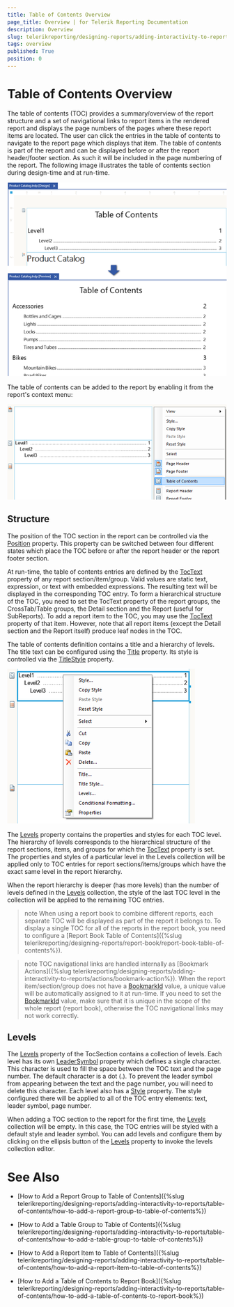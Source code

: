 ```yaml
---
title: Table of Contents Overview
page_title: Overview | for Telerik Reporting Documentation
description: Overview
slug: telerikreporting/designing-reports/adding-interactivity-to-reports/table-of-contents/overview
tags: overview
published: True
position: 0
---
```


# Table of Contents Overview



The table of contents (TOC) provides a summary/overview of the report structure and a set of navigational links to report items in the rendered report 
        and displays the page numbers of the pages where these report items are located.
        The user can click the entries in the table of contents to navigate to the report page which displays that item. The table of contents is part of the report and can be
        displayed before or after the report header/footer section. As such it will be included in the page numbering of the report. The following image illustrates the table of contents
        section during design-time and at run-time.
        
  ![toc 01](images/toc01.png)

The table of contents can be added to the report by enabling it from the report's context menu:
        
  ![toc Report Context Menu](images/tocReportContextMenu.png)

## Structure

The position of the TOC section in the report can be controlled via the [Position](/reporting/api/Telerik.Reporting.TocSection#Telerik_Reporting_TocSection_Position) property.
          This property can be switched between four different states which place the TOC before or after the report header or the report footer section.
        

At run-time, the table of contents entries are defined by the [TocText](/reporting/api/Telerik.Reporting.ReportItemBase#Telerik_Reporting_ReportItemBase_TocText) 
          property of any report section/item/group. Valid values are static text, expression, or text with embedded expressions. The resulting text will be displayed in the corresponding TOC entry.
          To form a hierarchical structure of the TOC, you need to set the TocText property of the report groups, the CrossTab/Table groups, the Detail section and the Report (useful for SubReports).
          To add a report item to the TOC, you may use the [TocText](/reporting/api/Telerik.Reporting.ReportItemBase#Telerik_Reporting_ReportItemBase_TocText) property of that item. However, 
          note that all report items (except the Detail section and the Report itself) produce leaf nodes in the TOC.
        

The table of contents definition contains a title and a hierarchy of levels. The title text can be configured using the 
          [Title](/reporting/api/Telerik.Reporting.TocSection#Telerik_Reporting_TocSection_Title)          property. Its style is controlled via the [TitleStyle](/reporting/api/Telerik.Reporting.TocSection#Telerik_Reporting_TocSection_TitleStyle) property.
          
  ![toc Context Menu](images/tocContextMenu.png)

The [Levels](/reporting/api/Telerik.Reporting.TocSection#Telerik_Reporting_TocSection_Levels) property contains the properties and styles for each TOC level. 
          The hierarchy of levels corresponds to the hierarchical structure of the report sections, items, and groups
          for which the [TocText](/reporting/api/Telerik.Reporting.ReportItemBase#Telerik_Reporting_ReportItemBase_TocText) property is set. 
          The properties and styles of a particular level in the Levels collection will be applied only to TOC entries for report sections/items/groups
          which have the exact same level in the report hierarchy.
        

When the report hierarchy is deeper (has more levels) than the number of levels defined in the 
          [Levels](/reporting/api/Telerik.Reporting.TocSection#Telerik_Reporting_TocSection_Levels) collection, the style of the last TOC level in the collection will be applied
          to the remaining TOC entries.
        

>note When using a report book to combine different reports, each separate TOC will be displayed as part of the report it belongs to. To display a single TOC for all of the reports             in the report book, you need to configure a [Report Book Table of Contents]({%slug telerikreporting/designing-reports/report-book/report-book-table-of-contents%}).          


>note TOC navigational links are handled internally as [Bookmark Actions]({%slug telerikreporting/designing-reports/adding-interactivity-to-reports/actions/bookmark-action%}). When the report item/section/group            does not have a [BookmarkId](/reporting/api/Telerik.Reporting.ReportItemBase#Telerik_Reporting_ReportItemBase_BookmarkId) value, a unique value will be automatically assigned to it            at run-time. If you need to set the [BookmarkId](/reporting/api/Telerik.Reporting.ReportItemBase#Telerik_Reporting_ReportItemBase_BookmarkId) value, make sure that it is unique in the scope            of the whole report (report book), otherwise the TOC navigational links may not work correctly.          


## Levels

The [Levels](/reporting/api/Telerik.Reporting.TocSection#Telerik_Reporting_TocSection_Levels) property of the TocSection contains a collection of levels. 
          Each level has its own [LeaderSymbol](/reporting/api/Telerik.Reporting.TocLevel#Telerik_Reporting_TocLevel_LeaderSymbol)          property which defines a single character. This character is used to fill the space between the TOC text and the page number. The default character is a dot (.).
          To prevent the leader symbol from appearing between the text and the page number, you will need to delete this character.
          Each level also has a [Style](/reporting/api/Telerik.Reporting.Drawing#Telerik_Reporting_Drawing_Style) property. 
          The style configured there will be applied to all of the TOC entry elements: text, leader symbol, page number.
        

When adding a TOC section to the report for the first time, the [Levels](/reporting/api/Telerik.Reporting.TocSection#Telerik_Reporting_TocSection_Levels)          collection will be empty. In this case, the TOC entries will be styled with a
          default style and leader symbol. You can add levels and configure them by clicking on the ellipsis button of the 
          [Levels](/reporting/api/Telerik.Reporting.TocSection#Telerik_Reporting_TocSection_Levels) property to invoke the
          levels collection editor.
        

# See Also


 * [How to Add a Report Group to Table of Contents]({%slug telerikreporting/designing-reports/adding-interactivity-to-reports/table-of-contents/how-to-add-a-report-group-to-table-of-contents%})

 * [How to Add a Table Group to Table of Contents]({%slug telerikreporting/designing-reports/adding-interactivity-to-reports/table-of-contents/how-to-add-a-table-group-to-table-of-contents%})

 * [How to Add a Report Item to Table of Contents]({%slug telerikreporting/designing-reports/adding-interactivity-to-reports/table-of-contents/how-to-add-a-report-item-to-table-of-contents%})

 * [How to Add a Table of Contents to Report Book]({%slug telerikreporting/designing-reports/adding-interactivity-to-reports/table-of-contents/how-to-add-a-table-of-contents-to-report-book%})
